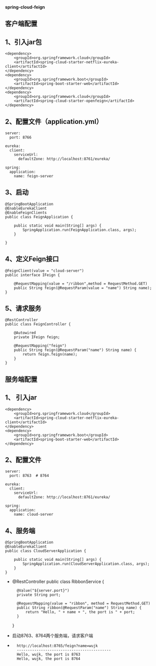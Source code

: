 **spring-cloud-feign**

## 客户端配置
1、引入jar包
- 
    <dependency>
        <groupId>org.springframework.cloud</groupId>
        <artifactId>spring-cloud-starter-netflix-eureka-client</artifactId>
    </dependency>
    <dependency>
        <groupId>org.springframework.boot</groupId>
        <artifactId>spring-boot-starter-web</artifactId>
    </dependency>
    <dependency>
        <groupId>org.springframework.cloud</groupId>
        <artifactId>spring-cloud-starter-openfeign</artifactId>
    </dependency>
    
2、配置文件（application.yml）
-
    server:
      port: 8766
    
    eureka:
      client:
        serviceUrl:
          defaultZone: http://localhost:8761/eureka/
    
    spring:
      application:
        name: feign-server
        
3、启动
-
    @SpringBootApplication
    @EnableEurekaClient
    @EnableFeignClients
    public class FeignApplication {
    
        public static void main(String[] args) {
            SpringApplication.run(FeignApplication.class, args);
        }
    
    }
   
4、定义Feign接口
-
    @FeignClient(value = "cloud-server")
    public interface IFeign {
    
        @RequestMapping(value = "/ribbon",method = RequestMethod.GET)
        public String feign(@RequestParam(value = "name") String name);
    }

5、请求服务
-
    @RestController
    public class FeignController {
    
        @Autowired
        private IFeign feign;
    
        @RequestMapping("feign")
        public String feign(@RequestParam("name") String name) {
            return feign.feign(name);
        }
    }


## 服务端配置
1、 引入jar
-
    <dependency>
        <groupId>org.springframework.cloud</groupId>
        <artifactId>spring-cloud-starter-netflix-eureka-client</artifactId>
    </dependency>
    <dependency>
        <groupId>org.springframework.boot</groupId>
        <artifactId>spring-boot-starter-web</artifactId>
    </dependency>
    
2、配置文件
-
    server:
      port: 8763  # 8764
    
    eureka:
      client:
        serviceUrl:
          defaultZone: http://localhost:8761/eureka/
    
    spring:
      application:
        name: cloud-server

4、服务端
-
    @SpringBootApplication
    @EnableEurekaClient
    public class CloudServerApplication {
    
        public static void main(String[] args) {
            SpringApplication.run(CloudServerApplication.class, args);
        }
    }
    
-
    @RestController
    public class RibbonService {
    
        @Value("${server.port}")
        private String port;
    
        @RequestMapping(value = "ribbon", method = RequestMethod.GET)
        public String ribbon(@RequestParam("name") String name) {
            return "Hello, " + name + ", the port is " + port;
        }
    
    }
    
- 启动8763、8764两个服务端，请求客户端
-
        http://localhost:8765/feign?name=wujk
        ------------------------------------------- 
        Hello, wujk, the port is 8763
        Hello, wujk, the port is 8764
    

    